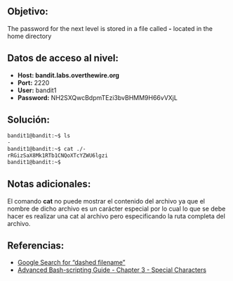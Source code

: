 ## Objetivo:
The password for the next level is stored in a file called **-** located in the home directory

## Datos de acceso al nivel:
- **Host: bandit.labs.overthewire.org** 
- **Port:** 2220
- **User:** bandit1 
- **Password:** NH2SXQwcBdpmTEzi3bvBHMM9H66vVXjL

## Solución:
```bash
bandit1@bandit:~$ ls
-
bandit1@bandit:~$ cat ./-
rRGizSaX8Mk1RTb1CNQoXTcYZWU6lgzi
bandit1@bandit:~$
```

## Notas adicionales:
El comando **cat** no puede mostrar el contenido del archivo ya que el nombre de dicho archivo es un carácter especial por lo cual lo que se debe hacer es realizar una cat al archivo pero especificando la ruta completa del archivo.

## Referencias:
-   [Google Search for “dashed filename”](https://www.google.com/search?q=dashed+filename)
-   [Advanced Bash-scripting Guide - Chapter 3 - Special Characters](http://tldp.org/LDP/abs/html/special-chars.html)